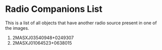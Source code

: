 # Radio Companions List


This is a list of all objects that have another radio source present in one of the images. 

1. 2MASXJ03540948+0249307
2. 2MASXJ01064523+0638015
